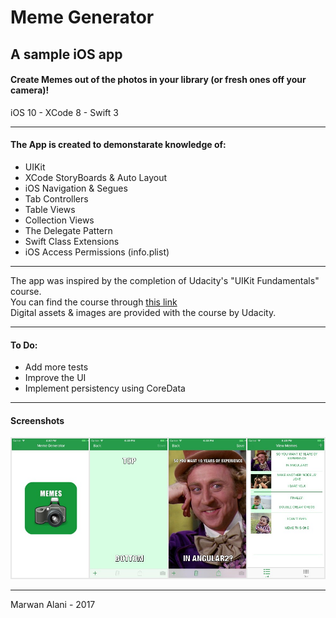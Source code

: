 # Meme Generator
  
## A sample iOS app  

#### Create Memes out of the photos in your library (or fresh ones off your camera)!  

iOS 10 - XCode 8 - Swift 3  

-----  

#### The App is created to demonstarate knowledge of:
- UIKit
- XCode StoryBoards & Auto Layout
- iOS Navigation & Segues
- Tab Controllers
- Table Views
- Collection Views
- The Delegate Pattern
- Swift Class Extensions
- iOS Access Permissions (info.plist)

-----  

The app was inspired by the completion of Udacity's "UIKit Fundamentals" course.  
You can find the course through [this link](https://www.udacity.com/course/uikit-fundamentals--ud788)  
Digital assets & images are provided with the course by Udacity.  

-----  
  
#### To Do:  
- Add more tests
- Improve the UI
- Implement persistency using CoreData  
  
-----
  
#### Screenshots  
    
![Screenshots](https://raw.githubusercontent.com/m-alani/meme_generator/master/screenshot.jpg "Screenshots")  

-----  

Marwan Alani - 2017  
